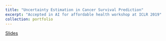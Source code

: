 ```yaml
---
title: "Uncertainty Estimation in Cancer Survival Prediction"
excerpt: "Accepted in AI for affordable health workshop at ICLR 2019"
collection: portfolio
---
```

[Slides](https://github.com/hrushikeshloya/hrushikeshloya.github.io/files/7104095/Uncertainty.in.cancer.survival.prediction.pdf)
